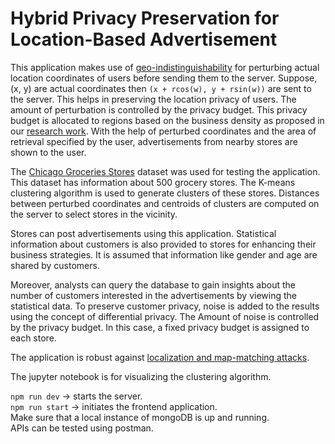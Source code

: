 # Hybrid Privacy Preservation for Location-Based Advertisement

This application makes use of [geo-indistinguishability](https://arxiv.org/abs/1212.1984) for perturbing actual location coordinates of users before sending them to the server.
Suppose, (x, y) are actual coordinates then `(x + rcos(w), y + rsin(w))` are sent to the server. This helps in preserving the location privacy of users. The amount of perturbation is controlled by the privacy budget. This privacy budget is allocated to regions based on the business density as proposed in our [research work](https://ieeexplore.ieee.org/document/9885503). With the help of perturbed coordinates and the area of retrieval specified by the user, advertisements from nearby stores are shown to the user.

The [Chicago Groceries Stores](https://www.kaggle.com/datasets/chicago/chicagogrocery-stores-2013) dataset was used for testing the application. This dataset has information about 500 grocery stores. The K-means clustering algorithm is used to generate clusters of these stores. Distances between perturbed coordinates and centroids of clusters are computed on the server to select stores in the vicinity.

Stores can post advertisements using this application. Statistical information about customers is also provided to stores for enhancing their business strategies. It is assumed that information like gender and age are shared by customers.

Moreover, analysts can query the database to gain insights about the number of customers interested in the advertisements by viewing the statistical data. To preserve customer privacy, noise is added to the results using the concept of differential privacy. The Amount of noise is controlled by the privacy budget. In this case, a fixed privacy budget is assigned to each store.

The application is robust against [localization and map-matching attacks](https://ieeexplore.ieee.org/document/9885503).

The jupyter notebook is for visualizing the clustering algorithm.

`npm run dev` -> starts the server.\
`npm run start` -> initiates the frontend application.\
Make sure that a local instance of mongoDB is up and running.\
APIs can be tested using postman.
